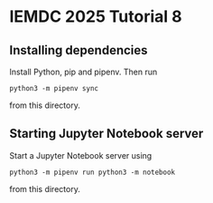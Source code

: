 # IEMDC 2025 Tutorial 8

## Installing dependencies

Install Python, pip and pipenv. Then run

    python3 -m pipenv sync

from this directory.

## Starting Jupyter Notebook server

Start a Jupyter Notebook server using

    python3 -m pipenv run python3 -m notebook

from this directory.
